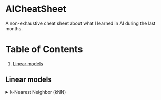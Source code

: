 # AICheatSheet
A non-exhaustive cheat sheet about what I learned in AI during the last months.

# Table of Contents
1. [Linear models](##linear-models)
## Linear models

<details>
### <summary>k-Nearest Neighbor (kNN)</summary>

<img src="assets/images/linearmodels/knn_concept.jpg" width=50% height=50%>

* $k$ is the number of neighbors (datapoints) to compare to our new data point.

* When $k = 1$ *(also called 1-nearest neighbor)*
	The algorithm will always achieve a training error of **zero**.
	The algorithm is **consistent** *(eventually converging to the optimal predictor)*
</details>
